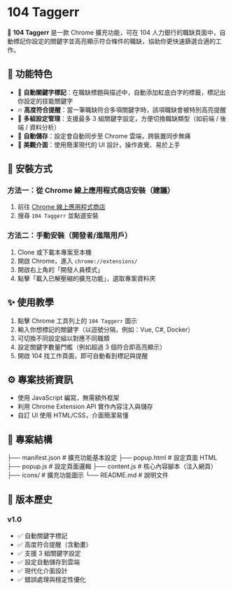 # 104 Taggerr

🎯 **104 Taggerr** 是一款 Chrome 擴充功能，可在 104 人力銀行的職缺頁面中，自動標記你設定的關鍵字並高亮顯示符合條件的職缺，協助你更快速篩選合適的工作。

## 🔧 功能特色

- 🎯 **自動關鍵字標記**：在職缺標題與描述中，自動添加紅底白字的標籤，標記出你設定的技能關鍵字
- 🔥 **高度符合提醒**：當一筆職缺符合多項關鍵字時，該項職缺會被特別高亮提醒
- 📂 **多組設定管理**：支援最多 3 組關鍵字設定，方便切換職缺類型（如前端 / 後端 / 資料分析）
- 💾 **自動儲存**：設定會自動同步至 Chrome 雲端，跨裝置同步無痛
- 🎨 **美觀介面**：使用簡潔現代的 UI 設計，操作直覺、易於上手

## 🚀 安裝方式

### 方法一：從 Chrome 線上應用程式商店安裝（建議）

1. 前往 [Chrome 線上應用程式商店](https://chrome.google.com/webstore/)
2. 搜尋 `104 Taggerr` 並點選安裝

### 方法二：手動安裝（開發者/進階用戶）

1. Clone 或下載本專案至本機
2. 開啟 Chrome，進入 `chrome://extensions/`
3. 開啟右上角的「開發人員模式」
4. 點擊「載入已解壓縮的擴充功能」，選取專案資料夾

## ✨ 使用教學

1. 點擊 Chrome 工具列上的 `104 Taggerr` 圖示
2. 輸入你想標記的關鍵字（以逗號分隔，例如：Vue, C#, Docker）
3. 可切換不同設定組以對應不同職類
4. 設定關鍵字數量門檻（例如超過 3 個符合即高亮顯示）
5. 開啟 104 找工作頁面，即可自動看到標記與提醒

## ⚙️ 專案技術資訊

- 使用 JavaScript 編寫，無需額外框架
- 利用 Chrome Extension API 實作內容注入與儲存
- 自訂 UI 使用 HTML/CSS，介面簡潔易懂

## 📁 專案結構

├── manifest.json # 擴充功能基本設定
├── popup.html # 設定頁面 HTML
├── popup.js # 設定頁面邏輯
├── content.js # 核心內容腳本（注入網頁）
├── icons/ # 擴充功能圖示
└── README.md # 說明文件

## 📌 版本歷史

### v1.0 

- ✅ 自動關鍵字標記
- ✅ 高度符合提醒（含動畫）
- ✅ 支援 3 組關鍵字設定
- ✅ 設定自動儲存到雲端
- ✅ 現代化介面設計
- ✅ 錯誤處理與穩定性優化

